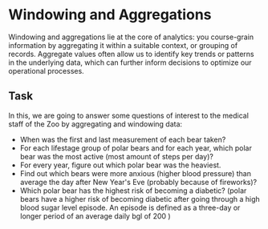 # Windowing and Aggregations

Windowing and aggregations lie at the core of analytics: you course-grain information by aggregating it within a suitable context, or grouping of records. Aggregate values often allow us to identify key trends or patterns in the underlying data, which can further inform decisions to optimize our operational processes.

## Task

In this, we are going to answer some questions of interest to the medical staff of the Zoo by aggregating and windowing data:

- When was the first and last measurement of each bear taken?
- For each lifestage group of polar bears and for each year, which polar bear was the most active (most amount of steps per day)?
- For every year, figure out which polar bear was the heaviest.
- Find out which bears were more anxious (higher blood pressure) than average the day after New Year's Eve (probably because of fireworks)?
- Which polar bear has the highest risk of becoming a diabetic? (polar bears have a higher risk of becoming diabetic after going through a high blood sugar level episode. An episode is defined as a three-day or longer period of an average daily bgl of 200 )
